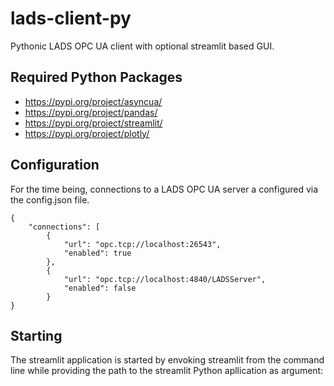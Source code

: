 # lads-client-py
Pythonic LADS OPC UA client with optional streamlit based GUI.

## Required Python Packages
* https://pypi.org/project/asyncua/
* https://pypi.org/project/pandas/
* https://pypi.org/project/streamlit/
* https://pypi.org/project/plotly/

## Configuration
For the time being, connections to a LADS OPC UA server a configured via the config.json file.
```
{
    "connections": [
        {
            "url": "opc.tcp://localhost:26543",
            "enabled": true
        },
        {
            "url": "opc.tcp://localhost:4840/LADSServer",
            "enabled": false
        }
}
```
## Starting
The streamlit application is started by envoking streamlit from the command line while providing the path to the streamlit Python apllication as argument:
```



```




